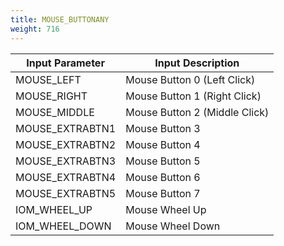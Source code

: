 ```yaml
---
title: MOUSE_BUTTONANY
weight: 716
---
```


| Input Parameter             | Input Description             |
| --------------------------- | ----------------------------- |
| MOUSE\_LEFT                 | Mouse Button 0 (Left Click)   |
| MOUSE\_RIGHT                | Mouse Button 1 (Right Click)  |
| MOUSE\_MIDDLE               | Mouse Button 2 (Middle Click) |
| MOUSE\_EXTRABTN1            | Mouse Button 3                |
| MOUSE\_EXTRABTN2            | Mouse Button 4                |
| MOUSE\_EXTRABTN3            | Mouse Button 5                |
| MOUSE\_EXTRABTN4            | Mouse Button 6                |
| MOUSE\_EXTRABTN5            | Mouse Button 7                |
| IOM\_WHEEL\_UP              | Mouse Wheel Up                |
| IOM\_WHEEL\_DOWN            | Mouse Wheel Down              |
